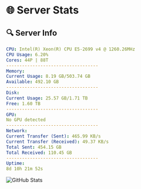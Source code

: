 # 🌐 Server Stats
## 🔍 Server Info
```yaml
CPU: Intel(R) Xeon(R) CPU E5-2699 v4 @ 1260.26MHz
CPU Usage: 6.20%
Cores: 44P | 88T
-----------------------------------
Memory:
Current Usage: 8.19 GB/503.74 GB
Available: 492.10 GB
-----------------------------------
Disk:
Current Usage: 25.57 GB/1.71 TB
Free: 1.60 TB
-----------------------------------
GPU:
No GPU detected
-----------------------------------
Network:
Current Transfer (Sent): 465.99 KB/s
Current Transfer (Received): 49.37 KB/s
Total Sent: 454.15 GB
Total Received: 110.45 GB
-----------------------------------
Uptime:
8d 10h 21m 52s
```
![GitHub Stats](https://img.shields.io/badge/Updated-2025-04-28_03:30:40-blue)